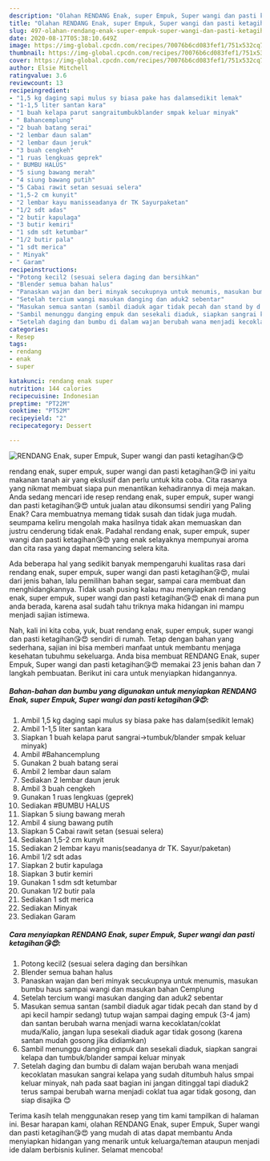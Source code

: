 ```yaml
---
description: "Olahan RENDANG Enak, super Empuk, Super wangi dan pasti ketagihan😘😍 | Cara Membuat RENDANG Enak, super Empuk, Super wangi dan pasti ketagihan😘😍 Yang Mudah Dan Praktis"
title: "Olahan RENDANG Enak, super Empuk, Super wangi dan pasti ketagihan😘😍 | Cara Membuat RENDANG Enak, super Empuk, Super wangi dan pasti ketagihan😘😍 Yang Mudah Dan Praktis"
slug: 497-olahan-rendang-enak-super-empuk-super-wangi-dan-pasti-ketagihan-cara-membuat-rendang-enak-super-empuk-super-wangi-dan-pasti-ketagihan-yang-mudah-dan-praktis
date: 2020-08-17T05:38:10.649Z
image: https://img-global.cpcdn.com/recipes/70076b6cd083fef1/751x532cq70/rendang-enak-super-empuk-super-wangi-dan-pasti-ketagihan😘😍-foto-resep-utama.jpg
thumbnail: https://img-global.cpcdn.com/recipes/70076b6cd083fef1/751x532cq70/rendang-enak-super-empuk-super-wangi-dan-pasti-ketagihan😘😍-foto-resep-utama.jpg
cover: https://img-global.cpcdn.com/recipes/70076b6cd083fef1/751x532cq70/rendang-enak-super-empuk-super-wangi-dan-pasti-ketagihan😘😍-foto-resep-utama.jpg
author: Elsie Mitchell
ratingvalue: 3.6
reviewcount: 13
recipeingredient:
- "1,5 kg daging sapi mulus sy biasa pake has dalamsedikit lemak"
- "1-1,5 liter santan kara"
- "1 buah kelapa parut sangraitumbukblander smpak keluar minyak"
- " Bahancemplung"
- "2 buah batang serai"
- "2 lembar daun salam"
- "2 lembar daun jeruk"
- "3 buah cengkeh"
- "1 ruas lengkuas geprek"
- " BUMBU HALUS"
- "5 siung bawang merah"
- "4 siung bawang putih"
- "5 Cabai rawit setan sesuai selera"
- "1,5-2 cm kunyit"
- "2 lembar kayu manisseadanya dr TK Sayurpaketan"
- "1/2 sdt adas"
- "2 butir kapulaga"
- "3 butir kemiri"
- "1 sdm sdt ketumbar"
- "1/2 butir pala"
- "1 sdt merica"
- " Minyak"
- " Garam"
recipeinstructions:
- "Potong kecil2 (sesuai selera daging dan bersihkan"
- "Blender semua bahan halus"
- "Panaskan wajan dan beri minyak secukupnya untuk menumis, masukan bumbu haus sampai wangi dan masukan bahan Cemplung"
- "Setelah tercium wangi masukan danging dan aduk2 sebentar"
- "Masukan semua santan (sambil diaduk agar tidak pecah dan stand by d api kecil hampir sedang) tutup wajan sampai daging empuk (3-4 jam) dan santan berubah warna menjadi warna kecoklatan/coklat muda/Kalio, jangan lupa sesekali diaduk agar tidak gosong (karena santan mudah gosong jika didiamkan)"
- "Sambil menunggu danging empuk dan sesekali diaduk, siapkan sangrai kelapa dan tumbuk/blander sampai keluar minyak"
- "Setelah daging dan bumbu di dalam wajan berubah wana menjadi kecoklatan masukan sangrai kelapa yang sudah ditumbuh halus smpai keluar minyak, nah pada saat bagian ini jangan ditinggal tapi diaduk2 terus sampai berubah warna menjadi coklat tua agar tidak gosong, dan siap disajika 😊"
categories:
- Resep
tags:
- rendang
- enak
- super

katakunci: rendang enak super 
nutrition: 144 calories
recipecuisine: Indonesian
preptime: "PT22M"
cooktime: "PT52M"
recipeyield: "2"
recipecategory: Dessert

---
```



![RENDANG Enak, super Empuk, Super wangi dan pasti ketagihan😘😍](https://img-global.cpcdn.com/recipes/70076b6cd083fef1/751x532cq70/rendang-enak-super-empuk-super-wangi-dan-pasti-ketagihan😘😍-foto-resep-utama.jpg)


rendang enak, super empuk, super wangi dan pasti ketagihan😘😍 ini yaitu makanan tanah air yang ekslusif dan perlu untuk kita coba. Cita rasanya yang nikmat membuat siapa pun menantikan kehadirannya di meja makan.
Anda sedang mencari ide resep rendang enak, super empuk, super wangi dan pasti ketagihan😘😍 untuk jualan atau dikonsumsi sendiri yang Paling Enak? Cara membuatnya memang tidak susah dan tidak juga mudah. seumpama keliru mengolah maka hasilnya tidak akan memuaskan dan justru cenderung tidak enak. Padahal rendang enak, super empuk, super wangi dan pasti ketagihan😘😍 yang enak selayaknya mempunyai aroma dan cita rasa yang dapat memancing selera kita.

Ada beberapa hal yang sedikit banyak mempengaruhi kualitas rasa dari rendang enak, super empuk, super wangi dan pasti ketagihan😘😍, mulai dari jenis bahan, lalu pemilihan bahan segar, sampai cara membuat dan menghidangkannya. Tidak usah pusing kalau mau menyiapkan rendang enak, super empuk, super wangi dan pasti ketagihan😘😍 enak di mana pun anda berada, karena asal sudah tahu triknya maka hidangan ini mampu menjadi sajian istimewa.




Nah, kali ini kita coba, yuk, buat rendang enak, super empuk, super wangi dan pasti ketagihan😘😍 sendiri di rumah. Tetap dengan bahan yang sederhana, sajian ini bisa memberi manfaat untuk membantu menjaga kesehatan tubuhmu sekeluarga. Anda bisa membuat RENDANG Enak, super Empuk, Super wangi dan pasti ketagihan😘😍 memakai 23 jenis bahan dan 7 langkah pembuatan. Berikut ini cara untuk menyiapkan hidangannya.

<!--inarticleads1-->

##### Bahan-bahan dan bumbu yang digunakan untuk menyiapkan RENDANG Enak, super Empuk, Super wangi dan pasti ketagihan😘😍:

1. Ambil 1,5 kg daging sapi mulus sy biasa pake has dalam(sedikit lemak)
1. Ambil 1-1,5 liter santan kara
1. Siapkan 1 buah kelapa parut sangrai-&gt;tumbuk/blander smpak keluar minyak)
1. Ambil  #Bahancemplung
1. Gunakan 2 buah batang serai
1. Ambil 2 lembar daun salam
1. Sediakan 2 lembar daun jeruk
1. Ambil 3 buah cengkeh
1. Gunakan 1 ruas lengkuas (geprek)
1. Sediakan  #BUMBU HALUS
1. Siapkan 5 siung bawang merah
1. Ambil 4 siung bawang putih
1. Siapkan 5 Cabai rawit setan (sesuai selera)
1. Sediakan 1,5-2 cm kunyit
1. Sediakan 2 lembar kayu manis(seadanya dr TK. Sayur/paketan)
1. Ambil 1/2 sdt adas
1. Siapkan 2 butir kapulaga
1. Siapkan 3 butir kemiri
1. Gunakan 1 sdm sdt ketumbar
1. Gunakan 1/2 butir pala
1. Sediakan 1 sdt merica
1. Sediakan  Minyak
1. Sediakan  Garam




<!--inarticleads2-->

##### Cara menyiapkan RENDANG Enak, super Empuk, Super wangi dan pasti ketagihan😘😍:

1. Potong kecil2 (sesuai selera daging dan bersihkan
1. Blender semua bahan halus
1. Panaskan wajan dan beri minyak secukupnya untuk menumis, masukan bumbu haus sampai wangi dan masukan bahan Cemplung
1. Setelah tercium wangi masukan danging dan aduk2 sebentar
1. Masukan semua santan (sambil diaduk agar tidak pecah dan stand by d api kecil hampir sedang) tutup wajan sampai daging empuk (3-4 jam) dan santan berubah warna menjadi warna kecoklatan/coklat muda/Kalio, jangan lupa sesekali diaduk agar tidak gosong (karena santan mudah gosong jika didiamkan)
1. Sambil menunggu danging empuk dan sesekali diaduk, siapkan sangrai kelapa dan tumbuk/blander sampai keluar minyak
1. Setelah daging dan bumbu di dalam wajan berubah wana menjadi kecoklatan masukan sangrai kelapa yang sudah ditumbuh halus smpai keluar minyak, nah pada saat bagian ini jangan ditinggal tapi diaduk2 terus sampai berubah warna menjadi coklat tua agar tidak gosong, dan siap disajika 😊




Terima kasih telah menggunakan resep yang tim kami tampilkan di halaman ini. Besar harapan kami, olahan RENDANG Enak, super Empuk, Super wangi dan pasti ketagihan😘😍 yang mudah di atas dapat membantu Anda menyiapkan hidangan yang menarik untuk keluarga/teman ataupun menjadi ide dalam berbisnis kuliner. Selamat mencoba!
